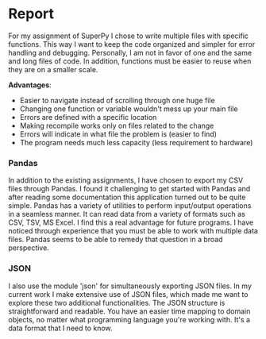 # Report
For my assignment of SuperPy I chose to write multiple files with specific functions. This way I want to keep the code organized and simpler for error handling and debugging. Personally, I am not in favor of one and the same and long files of code. In addition, functions must be easier to reuse when they are on a smaller scale.

<b>Advantages</b>:
+ Easier to navigate instead of scrolling through one huge file
+ Changing one function or variable wouldn't mess up your main file
+ Errors are defined with a specific location
+ Making recompile works only on files related to the change
+ Errors will indicate in what file the problem is (easier to find)
+ The program needs much less capacity (less requirement to hardware)

### Pandas
In addition to the existing assignments, I have chosen to export my CSV files through Pandas. I found it challenging to get started with Pandas and after reading some documentation this application turned out to be quite simple. Pandas has a variety of utilities to perform input/output operations in a seamless manner. It can read data from a variety of formats such as CSV, TSV, MS Excel. I find this a real advantage for future programs. I have noticed through experience that you must be able to work with multiple data files. Pandas seems to be able to remedy that question in a broad perspective.

### JSON
I also use the module 'json' for simultaneously exporting JSON files. In my current work I make extensive use of JSON files, which made me want to explore these two additional functionalities. The JSON structure is straightforward and readable. You have an easier time mapping to domain objects, no matter what programming language you're working with. It's a data format that I need to know.
